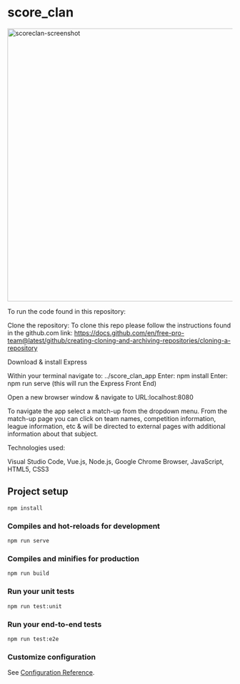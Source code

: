 # score_clan

<img width="611" alt="scoreclan-screenshot" src="https://user-images.githubusercontent.com/64153997/104187146-53141600-540f-11eb-9a67-82d322e06c56.png">

To run the code found in this repository:

Clone the repository:
To clone this repo please follow the instructions found in the github.com link: https://docs.github.com/en/free-pro-team@latest/github/creating-cloning-and-archiving-repositories/cloning-a-repository

Download & install Express

Within your terminal navigate to: ../score_clan_app
Enter: npm install 
Enter: npm run serve (this will run the Express Front End)

Open a new browser window & navigate to URL:localhost:8080

To navigate the app select a match-up from the dropdown menu.
From the match-up page you can click on team names, competition information, league information, etc & will be directed to external pages with additional information about that subject.

Technologies used:

Visual Studio Code, Vue.js, Node.js, Google Chrome Browser, JavaScript, HTML5, CSS3


## Project setup
```
npm install
```

### Compiles and hot-reloads for development
```
npm run serve
```

### Compiles and minifies for production
```
npm run build
```

### Run your unit tests
```
npm run test:unit
```

### Run your end-to-end tests
```
npm run test:e2e
```

### Customize configuration
See [Configuration Reference](https://cli.vuejs.org/config/).
